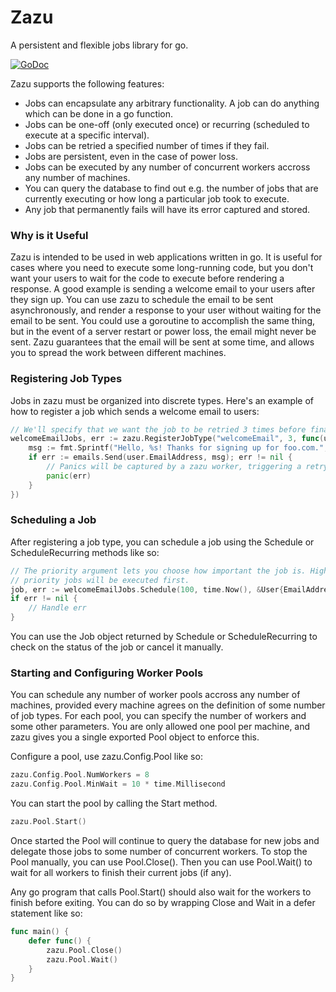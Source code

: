 # Zazu

A persistent and flexible jobs library for go.

[![GoDoc](https://godoc.org/github.com/albrow/zazu?status.svg)](https://godoc.org/github.com/albrow/zazu)

Zazu supports the following features:

 - Jobs can encapsulate any arbitrary functionality. A job can do anything
   which can be done in a go function.
 - Jobs can be one-off (only executed once) or recurring (scheduled to
   execute at a specific interval).
 - Jobs can be retried a specified number of times if they fail.
 - Jobs are persistent, even in the case of power loss.
 - Jobs can be executed by any number of concurrent workers accross any
   number of machines.
 - You can query the database to find out e.g. the number of jobs that are
   currently executing or how long a particular job took to execute.
 - Any job that permanently fails will have its error captured and stored.

### Why is it Useful

Zazu is intended to be used in web applications written in go. It is useful for
cases where you need to execute some long-running code, but you don't want your users
to wait for the code to execute before rendering a response. A good example is sending
a welcome email to your users after they sign up. You can use zazu to schedule the email
to be sent asynchronously, and render a response to your user without waiting for the email
to be sent. You could use a goroutine to accomplish the same thing, but in the event of
a server restart or power loss, the email might never be sent. Zazu guarantees that the
email will be sent at some time, and allows you to spread the work between different
machines.

### Registering Job Types

Jobs in zazu must be organized into discrete types. Here's an example of
how to register a job which sends a welcome email to users:

``` go
// We'll specify that we want the job to be retried 3 times before finally failing
welcomeEmailJobs, err := zazu.RegisterJobType("welcomeEmail", 3, func(user *User) {
	msg := fmt.Sprintf("Hello, %s! Thanks for signing up for foo.com.", user.Name)
	if err := emails.Send(user.EmailAddress, msg); err != nil {
		// Panics will be captured by a zazu worker, triggering a retry
		panic(err)
	}
})
```

### Scheduling a Job

After registering a job type, you can schedule a job using the Schedule or ScheduleRecurring
methods like so:

``` go
// The priority argument lets you choose how important the job is. Higher
// priority jobs will be executed first.
job, err := welcomeEmailJobs.Schedule(100, time.Now(), &User{EmailAddress: "foo@example.com"})
if err != nil {
	// Handle err
}
```

You can use the Job object returned by Schedule or ScheduleRecurring to check on the status of
the job or cancel it manually.

### Starting and Configuring Worker Pools

You can schedule any number of worker pools accross any number of machines, provided every machine
agrees on the definition of some number of job types. For each pool, you can specify the number of
workers and some other parameters. You are only allowed one pool per machine, and zazu gives you a
single exported Pool object to enforce this.

Configure a pool, use zazu.Config.Pool like so:

``` go
zazu.Config.Pool.NumWorkers = 8
zazu.Config.Pool.MinWait = 10 * time.Millisecond
```

You can start the pool by calling the Start method.

``` go
zazu.Pool.Start()
```

Once started the Pool will continue to query the database for new jobs and delegate those jobs to
some number of concurrent workers. To stop the Pool manually, you can use Pool.Close(). Then you can
use Pool.Wait() to wait for all workers to finish their current jobs (if any).

Any go program that calls Pool.Start() should also wait for the workers to finish before exiting. You
can do so by wrapping Close and Wait in a defer statement like so:

``` go
func main() {
	defer func() {
		zazu.Pool.Close()
		zazu.Pool.Wait()
	}
}
```
